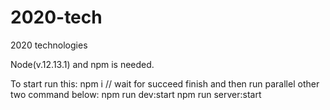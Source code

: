 # 2020-tech
2020 technologies

Node(v.12.13.1) and npm is needed. 

To start run this:
npm i // wait for succeed finish and then run parallel other two command below:
npm run dev:start
npm run server:start
